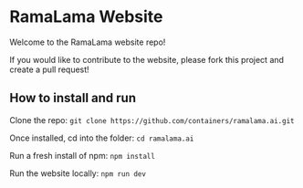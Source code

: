 # RamaLama Website

Welcome to the RamaLama website repo! 

If you would like to contribute to the website, please fork this project and create a pull request! 

## How to install and run

Clone the repo:
`git clone https://github.com/containers/ramalama.ai.git`

Once installed, cd into the folder:
`cd ramalama.ai`

Run a fresh install of npm:
`npm install`

Run the website locally:
`npm run dev`